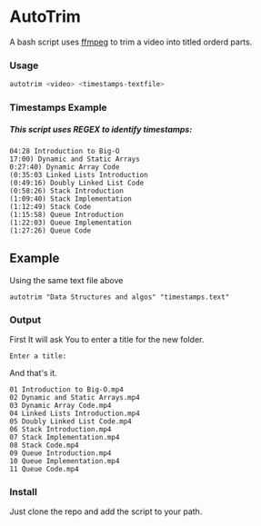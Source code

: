 # AutoTrim
A bash script uses [ffmpeg](https://github.com/FFmpeg/FFmpeg) to trim a video into titled orderd parts.
### Usage
``` bash
autotrim <video> <timestamps-textfile>
```
### Timestamps Example
##### This script uses REGEX to identify timestamps:
```
04:28 Introduction to Big-O
17:00) Dynamic and Static Arrays
0:27:40) Dynamic Array Code
(0:35:03 Linked Lists Introduction
(0:49:16) Doubly Linked List Code
(0:58:26) Stack Introduction
(1:09:40) Stack Implementation
(1:12:49) Stack Code
(1:15:58) Queue Introduction
(1:22:03) Queue Implementation
(1:27:26) Queue Code
```
## Example
Using the same text file above
```
autotrim "Data Structures and algos" "timestamps.text"
```
### Output
First It will ask You to enter a title for the new folder.
```
Enter a title:
```
And that's it.
```
01 Introduction to Big-O.mp4
02 Dynamic and Static Arrays.mp4
03 Dynamic Array Code.mp4
04 Linked Lists Introduction.mp4
05 Doubly Linked List Code.mp4
06 Stack Introduction.mp4
07 Stack Implementation.mp4
08 Stack Code.mp4
09 Queue Introduction.mp4
10 Queue Implementation.mp4
11 Queue Code.mp4
```

### Install
Just clone the repo and add the script to your path.
